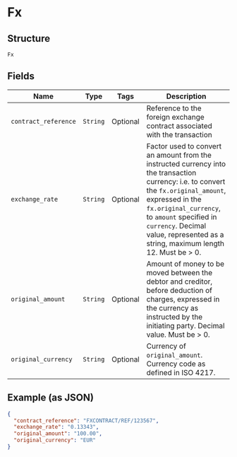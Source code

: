 
# Fx

## Structure

`Fx`

## Fields

| Name | Type | Tags | Description |
|  --- | --- | --- | --- |
| `contract_reference` | `String` | Optional | Reference to the foreign exchange contract associated with the transaction |
| `exchange_rate` | `String` | Optional | Factor used to convert an amount from the instructed currency into the transaction currency: i.e. to convert the `fx.original_amount`, expressed in the `fx.original_currency`, to `amount` specified in `currency`. Decimal value, represented as a string, maximum length 12. Must be > 0. |
| `original_amount` | `String` | Optional | Amount of money to be moved between the debtor and creditor, before deduction of charges, expressed in the currency as instructed by the initiating party. Decimal value. Must be > 0. |
| `original_currency` | `String` | Optional | Currency of `original_amount`. Currency code as defined in ISO 4217. |

## Example (as JSON)

```json
{
  "contract_reference": "FXCONTRACT/REF/123567",
  "exchange_rate": "0.13343",
  "original_amount": "100.00",
  "original_currency": "EUR"
}
```


